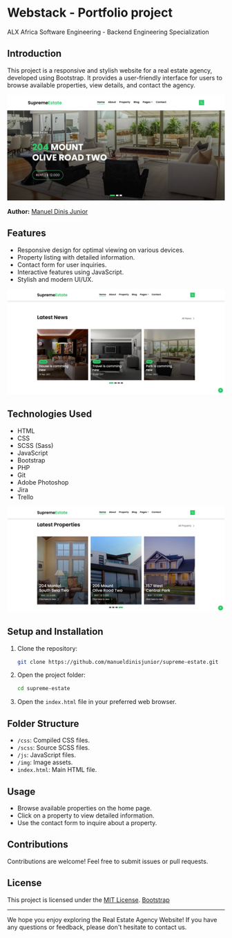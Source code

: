 # Webstack - Portfolio project

ALX Africa Software Engineering - Backend Engineering Specialization 

## Introduction

This project is a responsive and stylish website for a real estate agency, developed using Bootstrap. It provides a user-friendly interface for users to browse available properties, view details, and contact the agency.

![Landing Page](https://github.com/manueldinisjunior/supreme-estate/blob/main/assets/img/Slider-1.jpg)

**Author:** [Manuel Dinis Junior](https://github.com/manueldinisjunior)

## Features

- Responsive design for optimal viewing on various devices.
- Property listing with detailed information.
- Contact form for user inquiries.
- Interactive features using JavaScript.
- Stylish and modern UI/UX.

![Blog](https://github.com/manueldinisjunior/supreme-estate/blob/main/assets/img/blog.jpg)

## Technologies Used

- HTML
- CSS
- SCSS (Sass)
- JavaScript
- Bootstrap
- PHP
- Git
- Adobe Photoshop
- Jira
- Trello

![Proprierties](https://github.com/manueldinisjunior/supreme-estate/blob/main/assets/img/proprierties.jpg)

## Setup and Installation

1. Clone the repository:

   ```bash
   git clone https://github.com/manueldinisjunior/supreme-estate.git
   ```

2. Open the project folder:

   ```bash
   cd supreme-estate
   ```

3. Open the `index.html` file in your preferred web browser.

## Folder Structure

- `/css`: Compiled CSS files.
- `/scss`: Source SCSS files.
- `/js`: JavaScript files.
- `/img`: Image assets.
- `index.html`: Main HTML file.

## Usage

- Browse available properties on the home page.
- Click on a property to view detailed information.
- Use the contact form to inquire about a property.

## Contributions

Contributions are welcome! Feel free to submit issues or pull requests.

## License

This project is licensed under the [MIT License](LICENSE).
[Bootstrap](https://bootstrapmade.com/license/)

---

We hope you enjoy exploring the Real Estate Agency Website! If you have any questions or feedback, please don't hesitate to contact us.
